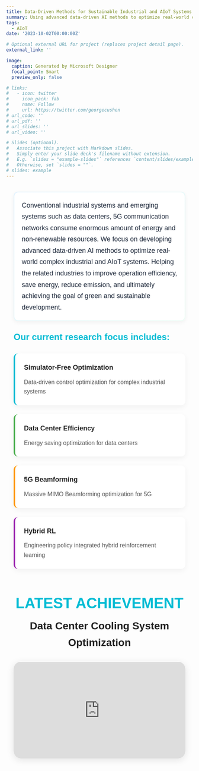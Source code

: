 ```yaml
---
title: Data-Driven Methods for Sustainable Industrial and AIoT Systems
summary: Using advanced data-driven AI methods to optimize real-world complex industrial and AIoT systems. 
tags:
  - AIoT
date: '2023-10-02T00:00:00Z'

# Optional external URL for project (replaces project detail page).
external_link: ''

image:
  caption: Generated by Microsoft Designer
  focal_point: Smart
  preview_only: false

# links:
#   - icon: twitter
#     icon_pack: fab
#     name: Follow
#     url: https://twitter.com/georgecushen
# url_code: ''
# url_pdf: ''
# url_slides: ''
# url_video: ''

# Slides (optional).
#   Associate this project with Markdown slides.
#   Simply enter your slide deck's filename without extension.
#   E.g. `slides = "example-slides"` references `content/slides/example-slides.md`.
#   Otherwise, set `slides = ""`.
# slides: example
---
```


<!-- Conventional industrial systems and emerging systems such as data centers, 5G communication networks consume enormous amount of energy and non-renewable resources. We focus on developing advanced data-driven AI methods to optimize real-world complex industrial and AIoT systems. Helping the related industries to improve operation efficiency, save energy, reduce emission, and ultimately achieving the goal of green and sustanable development. 

Our current research focus include:
- Simulator-free data-driven control optimization for complex industrial systems
- Energy saving optimization for data centers
- 5G Massive MIMO Beamforming optimization
- Engineering policy integrated hybrid RL -->

<div style="font-family: Helvetica, sans-serif; max-width: 960px; margin: 0 auto; padding: 20px; line-height: 1.6; color: #333;">

  <!-- <p style="font-size: 18px;">
    Conventional industrial systems and emerging systems such as data centers, 5G communication networks consume enormous amount of energy and non-renewable resources.
    We focus on developing advanced data-driven AI methods to optimize real-world complex industrial and AIoT systems.
    Helping the related industries to improve operation efficiency, save energy, reduce emission, and ultimately achieving the goal of green and sustainable development.
  </p> -->

  <div style="
    padding: 2px;
    border-radius: 12px;
    background: linear-gradient(135deg, #e0f2fe, #ecfdf5);
    box-shadow: 0 4px 12px rgba(0,0,0,0.05);
">
    <div style="
        background: white;
        border-radius: 10px;
        padding: 20px;
    ">
        <p style="
            font-size: 18px;
            line-height: 1.7;
            color: #1e293b;
            margin: 0;
        ">
            Conventional industrial systems and emerging systems such as data centers, 5G communication networks consume enormous amount of energy and non-renewable resources.
            We focus on developing advanced data-driven AI methods to optimize real-world complex industrial and AIoT systems.
            Helping the related industries to improve operation efficiency, save energy, reduce emission, and ultimately achieving the goal of green and sustainable development.
        </p>
    </div>
</div>

  <h3 style="margin-top: 24px; color: #00bcd4; font-size: 24px;">Our current research focus includes:</h3>
  
  <!-- 卡片式布局 -->
  <div style="display: grid; grid-template-columns: repeat(auto-fill, minmax(280px, 1fr)); gap: 24px; margin-top: 24px;">
    <div style="background: white; border-radius: 12px; padding: 24px; box-shadow: 0 5px 15px rgba(0, 0, 0, 0.05); transition: transform 0.3s ease; border-left: 4px solid #00bcd4;">
      <h4 style="margin-top: 0; margin-bottom: 12px; color: #222; font-size: 18px;">Simulator-Free Optimization</h4>
      <p style="margin: 0; font-size: 16px; color: #555;">Data-driven control optimization for complex industrial systems</p>
    </div>
    <div style="background: white; border-radius: 12px; padding: 24px; box-shadow: 0 5px 15px rgba(0, 0, 0, 0.05); transition: transform 0.3s ease; border-left: 4px solid #4caf50;">
      <h4 style="margin-top: 0; margin-bottom: 12px; color: #222; font-size: 18px;">Data Center Efficiency</h4>
      <p style="margin: 0; font-size: 16px; color: #555;">Energy saving optimization for data centers</p>
    </div>
    <div style="background: white; border-radius: 12px; padding: 24px; box-shadow: 0 5px 15px rgba(0, 0, 0, 0.05); transition: transform 0.3s ease; border-left: 4px solid #ff9800;">
      <h4 style="margin-top: 0; margin-bottom: 12px; color: #222; font-size: 18px;">5G Beamforming</h4>
      <p style="margin: 0; font-size: 16px; color: #555;">Massive MIMO Beamforming optimization for 5G</p>
    </div>
    <div style="background: white; border-radius: 12px; padding: 24px; box-shadow: 0 5px 15px rgba(0, 0, 0, 0.05); transition: transform 0.3s ease; border-left: 4px solid #9c27b0;">
      <h4 style="margin-top: 0; margin-bottom: 12px; color: #222; font-size: 18px;">Hybrid RL</h4>
      <p style="margin: 0; font-size: 16px; color: #555;">Engineering policy integrated hybrid reinforcement learning</p>
    </div>

  </div>

  <div align="center" style="font-family: Helvetica, sans-serif; margin-bottom: 1em; margin-top: 60px;">
    <h2 style="color: #00bcd4; text-transform: uppercase; font-size: 40px; margin: 0;">Latest Achievement</h2>
    <h1 style="color: #222; font-size: 28px; font-weight: bold; margin: 0.3em 0 1em;">Data Center Cooling System Optimization</h1>
  </div>

  <!-- <div align="center">
    <iframe 
      src="https://player.bilibili.com/player.html?bvid=BV1ADMcz2EYf&autoplay=1&loop=1"
      allowfullscreen
      style="width: 100%; max-width: 960px; aspect-ratio: 16/9; border: 0; border-radius: 20px; box-shadow: 0 4px 20px rgba(0,0,0,0.1);">
    </iframe>
  </div> -->

  <div align="center" style="
      position: relative;
      overflow: hidden;
      border-radius: 20px;
      box-shadow: 0 4px 20px rgba(0,0,0,0.1);
      display: inline-block;
      background: #fff; /* 确保背景色一致 */
      line-height: 0; /* 消除行高影响 */
      font-size: 0; /* 消除字体大小间隙 */
      width: 100%;
      max-width: 960px;
    ">
  
  <iframe 
    src="https://player.bilibili.com/player.html?bvid=BV1ADMcz2EYf&autoplay=1&loop=1"
    allowfullscreen
    style="
      display: block;
      width: 100%;
      height: auto;
      aspect-ratio: 16/9;
      border: 0;
      border-radius: 20px;
      background: #fff;
      transform: translateZ(0);
      vertical-align: bottom; /* 消除底部间隙 */
    ">
  </iframe>
  
  <!-- 边界覆盖层 - 确保边缘完美 -->
  <div style="
        position: absolute;
        top: 0;
        left: 0;
        right: 0;
        height: 1px;
        background: #fff;
        z-index: 10;
        pointer-events: none;
      "></div>
</div>

</div>